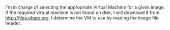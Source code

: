 I'm in charge of selecting the appropriate Virtual Machine for a given image. If the required virtual machine is not found on disk, I will download it from http://files.pharo.org.
I determine the VM to use by reading the image file header.